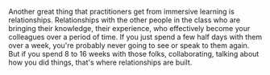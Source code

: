Another great thing that practitioners get from immersive learning is relationships. Relationships with the other people in the class who are bringing their knowledge, their experience, who effectively become your colleagues over a period of time. If you just spend a few half days with them over a week, you're probably never going to see or speak to them again. But if you spend 8 to 16 weeks with those folks, collaborating, talking about how you did things, that's where relationships are built.